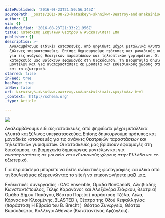 ```yaml
---
datePublished: '2016-08-23T21:50:56.345Z'
sourcePath: _posts/2016-08-23-kataskeyh-skhnikwn-8eatroy-and-anakainiseis-epa.md
author: []
via: {}
dateModified: '2016-08-23T21:33:21.956Z'
title: Κατασκευή Σκηνικών θεάτρου & Aνακαινίσεις Επα
publisher: {}
description: >-
  Αναλαμβάνουμε ειδικές κατασκευές, από ψηφιδωτά μέχρι μεταλλικά γλυπτά και
  ξύλινες υπερκατασκεύες. Επίσης δημιουργούμε πρότυπες και μοναδικές κατασκευές
  για τις ανάγκες θεατρικών παραστάσεων και τηλεοπτικών γυρισμάτων. Οι
  κατασκευές μας βρίσκουν εφαρμογές στη διακόσμηση, τη βιομηχανία δημιουργίας
  μοντέλων και για αναπαραστάσεις σε μουσεία και εκθεσιακούς χώρους στην Ελλάδα
  και το εξωτερικό.
starred: false
inFeed: true
hasPage: true
inNav: false
url: kataskeyh-skhnikwn-8eatroy-and-anakainiseis-epa/index.html
_context: 'http://schema.org'
_type: Article

---
```

![](https://the-grid-user-content.s3-us-west-2.amazonaws.com/3a79b02e-c97a-4262-bcab-366b7afe16e0.jpg)

Αναλαμβάνουμε ειδικές κατασκευές, από ψηφιδωτά μέχρι μεταλλικά γλυπτά και ξύλινες υπερκατασκεύες. Επίσης δημιουργούμε πρότυπες και μοναδικές κατασκευές για τις ανάγκες θεατρικών παραστάσεων και τηλεοπτικών γυρισμάτων. Οι κατασκευές μας βρίσκουν εφαρμογές στη διακόσμηση, τη βιομηχανία δημιουργίας μοντέλων και για αναπαραστάσεις σε μουσεία και εκθεσιακούς χώρους στην Ελλάδα και το εξωτερικό.

Για περισσότερα μπορείτε να δείτε ενδεικτικές φωτογραφίες και υλικό από τη δουλειά μας εξερευνώντας το site ή να επικοινωνήσετε μαζί μας.

Ενδεικτικές συνεργασίες : ΟΔC ensemble, Ομάδα NonCanoN, Aλκιβιάδης Κωνσταντόπουλος, Τέλης Καρανάνος και Αλεξάνδρα Σιάφκου, Θεατρική Ομάδα Δήμου Παπάγου, Θέατρο Πορεία ( παράσταση Τζέλα, Λέλα, Κόρνας και Κλεομένης, BLASTED ), Θέατρο της Οδού Κεφαλληνίας (παράσταση Η Εβραία του B. Brecht ), Θέατρο Συνεργείο, Θέατρο Βυρσοδεψείο, Κολλέγιο Αθηνών (Κωνσταντίνος Αρζόγλου).